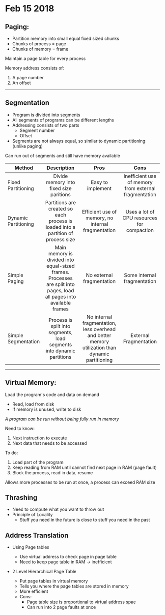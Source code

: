 # Feb 15 2018
## Paging:
- Partition memory into small equal fixed sized chunks
- Chunks of process = page
- Chunks of memory = frame

Maintain a page table for every process

Memory address consists of:
1) A page number
2) An offset

--- 

## Segmentation
- Program is divided into segments
- All segments of programs can be different lengths
- Addressing consists of two parts
    - Segment number
    - Offset
- Segments are not always equal, so similar to dynamic partitioning (unlike paging)

Can run out of segments and still have memory available

| Method        | Description  | Pros | Cons|
| ------------- |:-------------:| :-----:| :-----:|
| Fixed Partitioning | Divide memory into fixed size paritions| Easy to implement | Inefficient use of memory from external fragmentation
| Dynamic Partitioning   | Partitions are created so each process is loaded into a partition of process size    | Efficient use of memory, no internal fragmentation | Uses a lot of CPU resources for compaction
| Simple Paging | Main memory is divided into equal-sized frames. Processes are split into pages, load all pages into available frames   | No external fragmentation | Some internal fragmentation
| Simple Segmentation | Process is split into segments, load segments into dynamic partitions | No internal fragmentation, less overhead and better memory utilization than dynamic partitioning | External Fragmentation

---

## Virtual Memory:
Load the program's code and data on demand
- Read, load from disk
- If memory is unused, write to disk

_A program can be run without being fully run in memory_

Need to know:

1. Next instruction to execute
2. Next data that needs to be accessed

To do:

1. Load part of the program
2. Keep reading from RAM until cannot find next page in RAM (page fault)
3. Block the process, read in data, resume

Allows more processes to be run at once, a process can exceed RAM size

## Thrashing
- Need to compute what you want to throw out
- Principle of Locality
    - Stuff you need in the future is close to stuff you need in the past

## Address Translation
- Using Page tables
    - Use virtual address to check page in page table
    - Need to keep page table in RAM -> inefficient

- 2 Level Hierarchical Page Table
    - Put page tables in virtual memory
    - Tells you where the page tables are stored in memory
    - More efficient
    - Cons:
        - Page table size is proportional to virtual address spae
        - Can run into 2 page faults at once


